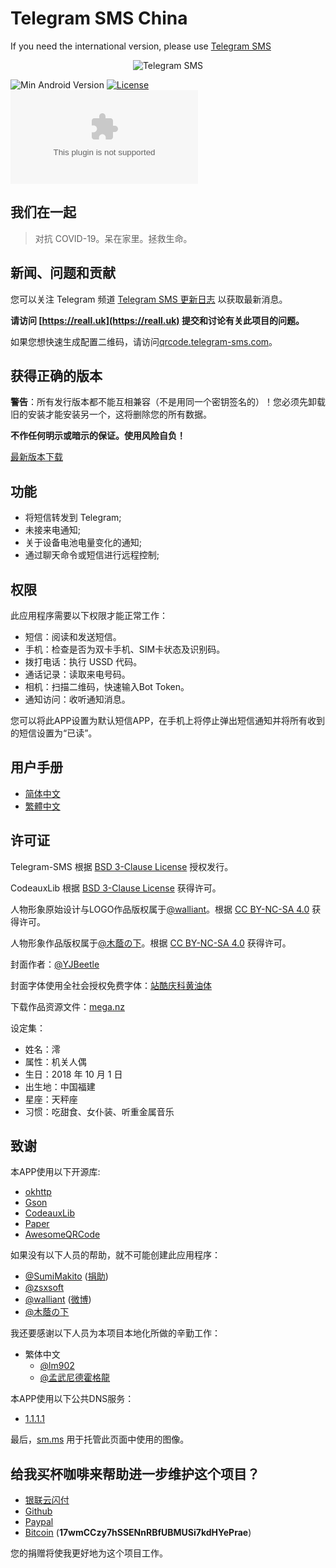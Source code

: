 # Telegram SMS China

If you need the international version, please use [Telegram SMS](https://github.com/telegram-sms/telegram-sms)

<p align="center">
<img src="https://vip1.static.reallct.com/2021/06/17/Dj1O9RMGAmEcsL4.png" alt="Telegram SMS">
</p>

![Min Android Version](https://img.shields.io/badge/Min%20Android%20Version-5.1-orange.svg?style=flat-square)
[![License](https://img.shields.io/badge/License-BSD%203--Clause-blue.svg?style=flat-square)](https://github.com/telegram-sms/telegram-sms/blob/master/LICENSE)
[![GitHub Releases](https://img.shields.io/github/downloads/telegram-sms/telegram-sms-china/latest/app-release.apk?style=flat-square)](https://github.com/telegram-sms/telegram-sms-china/releases/latest)

## 我们在一起

> 对抗 COVID-19。呆在家里。拯救生命。

## 新闻、问题和贡献

您可以关注 Telegram 频道 [Telegram SMS 更新日志](https://t.me/tg_sms_changelog) 以获取最新消息。

**请访问 [https://reall.uk](https://reall.uk) 提交和讨论有关此项目的问题。**

如果您想快速生成配置二维码，请访问[qrcode.telegram-sms.com](https://qrcode.telegram-sms.com)。

## 获得正确的版本

**警告**：所有发行版本都不能互相兼容（不是用同一个密钥签名的）！您必须先卸载旧的安装才能安装另一个，这将删除您的所有数据。

**不作任何明示或暗示的保证。使用风险自负！**

[最新版本下载](https://github.com/telegram-sms/telegram-sms-china/releases/latest)


## 功能

- 将短信转发到 Telegram;
- 未接来电通知;
- 关于设备电池电量变化的通知;
- 通过聊天命令或短信进行远程控制;

## 权限

此应用程序需要以下权限才能正常工作：

- 短信：阅读和发送短信。
- 手机：检查是否为双卡手机、SIM卡状态及识别码。
- 拨打电话：执行 USSD 代码。
- 通话记录：读取来电号码。
- 相机：扫描二维码，快速输入Bot Token。
- 通知访问：收听通知消息。

您可以将此APP设置为默认短信APP，在手机上将停止弹出短信通知并将所有收到的短信设置为“已读”。

## 用户手册

- [简体中文](https://get.telegram-sms.com/wiki/用户手册)
- [繁體中文](https://get.telegram-sms.com/wiki/用戶手冊)

## 许可证

Telegram-SMS 根据 [BSD 3-Clause License](https://get.telegram-sms.com/license) 授权发行。

CodeauxLib 根据 [BSD 3-Clause License](https://github.com/telegram-sms/telegram-sms/blob/master/codeauxlib-license/LICENSE) 获得许可。

人物形象原始设计与LOGO作品版权属于[@walliant](https://www.pixiv.net/member.php?id=5600144)。根据 [CC BY-NC-SA 4.0](https://creativecommons.org/licenses/by-nc-sa/4.0/) 获得许可。

人物形象作品版权属于[@木蔭の下](https://www.pixiv.net/users/6212984)。根据 [CC BY-NC-SA 4.0](https://creativecommons.org/licenses/by-nc-sa/4.0/) 获得许可。

封面作者：[@YJBeetle](https://github.com/yjbeetle)

封面字体使用全社会授权免费字体：[站酷庆科黄油体](https://www.zcool.com.cn/work/ZMTg5MDEyMDQ=.html)

下载作品资源文件：[mega.nz](https://mega.nz/#F!TmwQSYjD!XN-uVfciajwy3okjIdpCAQ)

设定集：

- 姓名：澪
- 属性：机关人偶
- 生日：2018 年 10 月 1 日
- 出生地：中国福建
- 星座：天秤座
- 习惯：吃甜食、女仆装、听重金属音乐

## 致谢

本APP使用以下开源库:

- [okhttp](https://github.com/square/okhttp)
- [Gson](https://github.com/google/gson)
- [CodeauxLib](https://github.com/telegram-sms/CodeauxLibPortable)
- [Paper](https://github.com/pilgr/Paper)
- [AwesomeQRCode](https://github.com/SumiMakito/AwesomeQRCode)


如果没有以下人员的帮助，就不可能创建此应用程序：

- [@SumiMakito](https://github.com/SumiMakito) ([捐助](https://paypal.me/makito))
- [@zsxsoft](https://github.com/zsxsoft)
- [@walliant](https://www.pixiv.net/member.php?id=5600144) ([微博](https://www.weibo.com/p/1005053186671274))
- [@木蔭の下](https://www.pixiv.net/users/6212984)

我还要感谢以下人员为本项目本地化所做的辛勤工作：

- 繁体中文
  - [@lm902](https://github.com/lm902)
  - [@孟武尼德霍格龍](https://github.com/tony8077616)

本APP使用以下公共DNS服务：

- [1.1.1.1](https://1.1.1.1/)

最后，[sm.ms](https://sm.ms) 用于托管此页面中使用的图像。

## 给我买杯咖啡来帮助进一步维护这个项目？

- [银联云闪付](https://get.telegram-sms.com/donate/unionpay)
- [Github](https://get.telegram-sms.com/donate/github)
- [Paypal](https://get.telegram-sms.com/donate/paypal)
- [Bitcoin](bitcoin:17wmCCzy7hSSENnRBfUBMUSi7kdHYePrae) (**17wmCCzy7hSSENnRBfUBMUSi7kdHYePrae**)

您的捐赠将使我更好地为这个项目工作。
